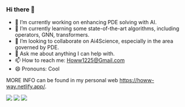 ### Hi there 👋


<!-- **Howw-Way/Howw-Way** is a ✨ _special_ ✨ repository because its `README.md` (this file) appears on your GitHub profile.

Here are some ideas to get you started: -->

- 🔭 I’m currently working on enhancing PDE solving with AI. 
- 🌱 I’m currently learning some state-of-the-art algorithms, including operators, GNN, transformers.
- 👯 I’m looking to collaborate on Ai4Science, especially in the area governed by PDE.
- 💬 Ask me about anything I can help with.
- 📫 How to reach me: Howw1225@Gmail.com
- 😄 Pronouns: Cool

MORE INFO can be found in my personal web https://howw-way.netlify.app/.

<!--  GitHub stats -->
<!-- <img src="https://github-readme-stats.vercel.app/api?username=Howw-Way&show_icons=true&theme=dark"/> -->


<!-- Most used languages -->
<img src="https://github-readme-stats.vercel.app/api/top-langs?username=Howw-Way&layout=compact&theme=dark"/>

<!-- Total contributions and streaks -->
<img src="https://github-readme-streak-stats.herokuapp.com/?user=Howw-Way&theme=dark"/>

<!-- GitHub repository -->
<img src="https://github-readme-stats.vercel.app/api/pin/?username=Howw-Way&repo=Lecture-and-notes&theme=dark"/>
